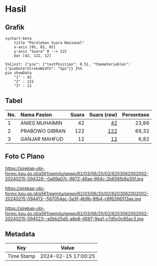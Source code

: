# Hasil

## Grafik

```mermaid
xychart-beta
    title "Perolehan Suara Nasional"
    x-axis [01, 02, 03]
    y-axis "Suara" 0 --> 122
    bar [42, 122, 12]
```

```mermaid
%%{init: {"pie": {"textPosition": 0.5}, "themeVariables": {"pieOuterStrokeWidth": "5px"}} }%%
pie showData
    "1" : 42
    "2" : 122
    "3" : 12
```

## Tabel

| No. | Nama Paslon    | Suara | Suara (raw) | Persentase |
|:--- |:-------------- | -----:| -----------:| ----------:|
| 1   | ANIES MUHAIMIN | 42    | [42][p-1]   | 23,86      |
| 2   | PRABOWO GIBRAN | 122   | [122][p-2]  | 69,32      |
| 3   | GANJAR MAHFUD  | 12    | [12][p-3]   | 6,82       |


[p-1]: https://github.com/gigit-pemilu/pemilu-2024/blob/main/pilpres/hitung-suara/sub/62-kalimantan-tengah/sub/03-kapuas/sub/06-pulau-petak/sub/2002-bunga-mawar/sub/002-tps/sub/paslon-1.txt
[p-2]: https://github.com/gigit-pemilu/pemilu-2024/blob/main/pilpres/hitung-suara/sub/62-kalimantan-tengah/sub/03-kapuas/sub/06-pulau-petak/sub/2002-bunga-mawar/sub/002-tps/sub/paslon-2.txt
[p-3]: https://github.com/gigit-pemilu/pemilu-2024/blob/main/pilpres/hitung-suara/sub/62-kalimantan-tengah/sub/03-kapuas/sub/06-pulau-petak/sub/2002-bunga-mawar/sub/002-tps/sub/paslon-3.txt

## Foto C Plano

https://sirekap-obj-formc.kpu.go.id/a561/pemilu/ppwp/62/03/06/20/02/6203062002002-20240215-094328--0a99a07c-9672-48ae-994c-2b658fb9a30f.jpg

https://sirekap-obj-formc.kpu.go.id/a561/pemilu/ppwp/62/03/06/20/02/6203062002002-20240215-094413--567054ac-3a3f-4b9b-8fb4-c6f6266513ae.jpg

https://sirekap-obj-formc.kpu.go.id/a561/pemilu/ppwp/62/03/06/20/02/6203062002002-20240215-094523--a0bb25d5-a8e8-4687-9ea1-c7d5c0c85ac3.jpg


## Metadata

| Key        | Value               |
| ---------- | ------------------- |
| Time Stamp | 2024-02-15 17:00:25 |



